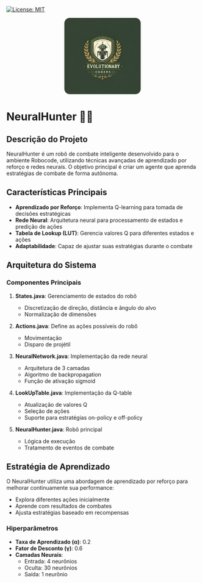 [![License: MIT](https://img.shields.io/badge/License-MIT-yellow.svg)](LICENSE)

<div align="center">
   <img src="assets/Evolutionary-coders.png" alt="NeuralHunter" height="200"/>
</div>

# NeuralHunter 🤖🧠

## Descrição do Projeto

NeuralHunter é um robô de combate inteligente desenvolvido para o ambiente Robocode, utilizando técnicas avançadas de aprendizado por reforço e redes neurais. O objetivo principal é criar um agente que aprenda estratégias de combate de forma autônoma.

## Características Principais

- **Aprendizado por Reforço**: Implementa Q-learning para tomada de decisões estratégicas
- **Rede Neural**: Arquitetura neural para processamento de estados e predição de ações
- **Tabela de Lookup (LUT)**: Gerencia valores Q para diferentes estados e ações
- **Adaptabilidade**: Capaz de ajustar suas estratégias durante o combate

## Arquitetura do Sistema

### Componentes Principais

1. **States.java**: Gerenciamento de estados do robô
    - Discretização de direção, distância e ângulo do alvo
    - Normalização de dimensões

2. **Actions.java**: Define as ações possíveis do robô
    - Movimentação 
    - Disparo de projétil

3. **NeuralNetwork.java**: Implementação da rede neural
    - Arquitetura de 3 camadas
    - Algoritmo de backpropagation
    - Função de ativação sigmoid

4. **LookUpTable.java**: Implementação da Q-table
    - Atualização de valores Q
    - Seleção de ações
    - Suporte para estratégias on-policy e off-policy

5. **NeuralHunter.java**: Robô principal
    - Lógica de execução
    - Tratamento de eventos de combate

## Estratégia de Aprendizado

O NeuralHunter utiliza uma abordagem de aprendizado por reforço para melhorar continuamente sua performance:

- Explora diferentes ações inicialmente
- Aprende com resultados de combates
- Ajusta estratégias baseado em recompensas

### Hiperparâmetros

- **Taxa de Aprendizado (α)**: 0.2
- **Fator de Desconto (γ)**: 0.6
- **Camadas Neurais**:
    - Entrada: 4 neurônios
    - Oculta: 30 neurônios
    - Saída: 1 neurônio